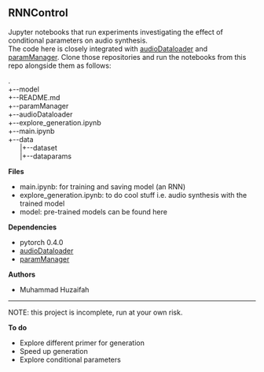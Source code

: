 ## RNNControl

Jupyter notebooks that run experiments investigating the effect of conditional parameters on audio synthesis.   
The code here is closely integrated with [audioDataloader](https://github.com/muhdhuz/AudioDataloader) and [paramManager](https://github.com/lonce/paramManager).
Clone those repositories and run the notebooks from this repo alongside them as follows: 

.  
+--model  
+--README.md  
+--paramManager  
+--audioDataloader  
+--explore_generation.ipynb  
+--main.ipynb  
+--data  
&nbsp;&nbsp;&nbsp;&nbsp;&nbsp;&nbsp;|+--dataset  
&nbsp;&nbsp;&nbsp;&nbsp;&nbsp;&nbsp;|+--dataparams

**Files**  
* main.ipynb: for training and saving model (an RNN)
* explore_generation.ipynb: to do cool stuff i.e. audio synthesis with the trained model
* model: pre-trained models can be found here 

**Dependencies**  
* pytorch 0.4.0
* [audioDataloader](https://github.com/muhdhuz/AudioDataloader)
* [paramManager](https://github.com/lonce/paramManager)
  

**Authors**  
* Muhammad Huzaifah

- - -
NOTE: this project is incomplete, run at your own risk.  

**To do**  
 * Explore different primer for generation
 * Speed up generation
 * Explore conditional parameters






